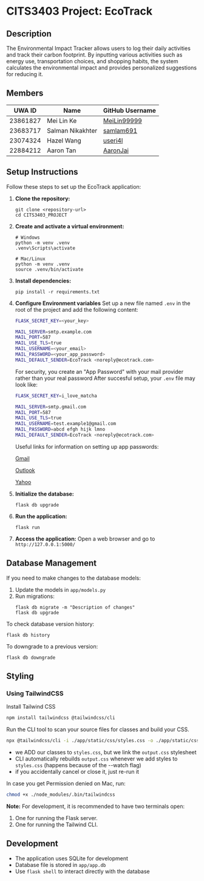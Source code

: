 # CITS3403 Project: EcoTrack

## Description

The Environmental Impact Tracker allows users to log their daily activities and track their carbon footprint. By inputting various activities such as energy use, transportation choices, and shopping habits, the system calculates the environmental impact and provides personalized suggestions for reducing it.

## Members

| UWA ID   | Name             | GitHub Username                               |
| -------- | ---------------- | --------------------------------------------- |
| 23861827 | Mei Lin Ke       | [MeiLin99999](https://github.com/MeiLin99999) |
| 23683717 | Salman Nikakhter | [samlam691](https://github.com/samlam691)     |
| 23074324 | Hazel Wang       | [useri4l](https://github.com/useri4l)         |
| 22884212 | Aaron Tan        | [AaronJai](https://github.com/AaronJai)       |

## Setup Instructions

Follow these steps to set up the EcoTrack application:

1. **Clone the repository:**
   ```
   git clone <repository-url>
   cd CITS3403_PROJECT
   ```

2. **Create and activate a virtual environment:**
   ```
   # Windows
   python -m venv .venv
   .venv\Scripts\activate
   
   # Mac/Linux
   python -m venv .venv
   source .venv/bin/activate
   ```

3. **Install dependencies:**
   ```
   pip install -r requirements.txt
   ```

4. **Configure Environment variables**
   Set up a new file named ```.env``` in the root of the project and add the following content:
   ```bash
   FLASK_SECRET_KEY=<your_key>

   MAIL_SERVER=smtp.example.com
   MAIL_PORT=587
   MAIL_USE_TLS=true
   MAIL_USERNAME=<your_email>
   MAIL_PASSWORD=<your_app_password>
   MAIL_DEFAULT_SENDER=EcoTrack <noreply@ecotrack.com>
   ```
   
   For security, you create an "App Password" with your mail provider rather than your real password
   After succesful setup, your ```.env``` file may look like:
   ```bash
   FLASK_SECRET_KEY=i_love_matcha

   MAIL_SERVER=smtp.gmail.com
   MAIL_PORT=587
   MAIL_USE_TLS=true
   MAIL_USERNAME=test.example1@gmail.com
   MAIL_PASSWORD=abcd efgh hijk lmno
   MAIL_DEFAULT_SENDER=EcoTrack <noreply@ecotrack.com>
   ```

   Useful links for information on setting up app passwords:

   [Gmail](https://support.google.com/accounts/answer/185833?hl=en)
   
   [Outlook](https://support.microsoft.com/en-au/account-billing/how-to-get-and-use-app-passwords-5896ed9b-4263-e681-128a-a6f2979a7944)
   
   [Yahoo](https://help.yahoo.com/kb/SLN15241.html?guccounter=1&guce_referrer=aHR0cHM6Ly93d3cuZ29vZ2xlLmNvbS8&guce_referrer_sig=AQAAACM6bF-WHqshDR69KZBDLQXCaURxkoojDvEOdpxqmLNu-VsfTnqC2d8In7b1vGPgnT_v_3-fEPBZ1ZSmboFUxD1K8g88dhKGp1vcoDlnPtWLzTKu9IkAOQ2dd6s802EEOEhZHSSwQxW7bcIWU5ycr3HeO5KsT7WqYJiLHFHgzEN6)

5. **Initialize the database:**
   ```
   flask db upgrade
   ```

6. **Run the application:**
   ```
   flask run
   ```

7. **Access the application:**
   Open a web browser and go to `http://127.0.0.1:5000/`

## Database Management

If you need to make changes to the database models:

1. Update the models in `app/models.py`
2. Run migrations:
   ```
   flask db migrate -m "Description of changes"
   flask db upgrade
   ```

To check database version history:
```
flask db history
```

To downgrade to a previous version:
```
flask db downgrade
```

## Styling

### Using TailwindCSS

Install Tailwind CSS

```bash
npm install tailwindcss @tailwindcss/cli
```

Run the CLI tool to scan your source files for classes and build your CSS.

```bash
npx @tailwindcss/cli -i ./app/static/css/styles.css -o ./app/static/css/output.css --watch
```

- we ADD our classes to `styles.css`, but we link the `output.css` stylesheet
- CLI automatically rebuilds `output.css` whenever we add styles to `styles.css` (happens because of the --watch flag)
- if you accidentally cancel or close it, just re-run it

In case you get Permission denied on Mac, run:

```bash
chmod +x ./node_modules/.bin/tailwindcss
```

**Note:** For development, it is recommended to have two terminals open:

1. One for running the Flask server.
2. One for running the Tailwind CLI.


## Development

- The application uses SQLite for development
- Database file is stored in `app/app.db`
- Use `flask shell` to interact directly with the database
